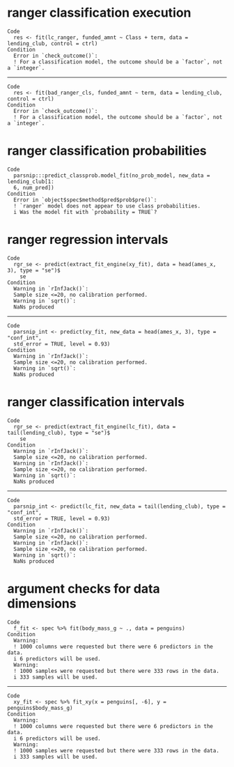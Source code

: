 # ranger classification execution

    Code
      res <- fit(lc_ranger, funded_amnt ~ Class + term, data = lending_club, control = ctrl)
    Condition
      Error in `check_outcome()`:
      ! For a classification model, the outcome should be a `factor`, not a `integer`.

---

    Code
      res <- fit(bad_ranger_cls, funded_amnt ~ term, data = lending_club, control = ctrl)
    Condition
      Error in `check_outcome()`:
      ! For a classification model, the outcome should be a `factor`, not a `integer`.

# ranger classification probabilities

    Code
      parsnip:::predict_classprob.model_fit(no_prob_model, new_data = lending_club[1:
      6, num_pred])
    Condition
      Error in `object$spec$method$pred$prob$pre()`:
      ! `ranger` model does not appear to use class probabilities.
      i Was the model fit with `probability = TRUE`?

# ranger regression intervals

    Code
      rgr_se <- predict(extract_fit_engine(xy_fit), data = head(ames_x, 3), type = "se")$
        se
    Condition
      Warning in `rInfJack()`:
      Sample size <=20, no calibration performed.
      Warning in `sqrt()`:
      NaNs produced

---

    Code
      parsnip_int <- predict(xy_fit, new_data = head(ames_x, 3), type = "conf_int",
      std_error = TRUE, level = 0.93)
    Condition
      Warning in `rInfJack()`:
      Sample size <=20, no calibration performed.
      Warning in `sqrt()`:
      NaNs produced

# ranger classification intervals

    Code
      rgr_se <- predict(extract_fit_engine(lc_fit), data = tail(lending_club), type = "se")$
        se
    Condition
      Warning in `rInfJack()`:
      Sample size <=20, no calibration performed.
      Warning in `rInfJack()`:
      Sample size <=20, no calibration performed.
      Warning in `sqrt()`:
      NaNs produced

---

    Code
      parsnip_int <- predict(lc_fit, new_data = tail(lending_club), type = "conf_int",
      std_error = TRUE, level = 0.93)
    Condition
      Warning in `rInfJack()`:
      Sample size <=20, no calibration performed.
      Warning in `rInfJack()`:
      Sample size <=20, no calibration performed.
      Warning in `sqrt()`:
      NaNs produced

# argument checks for data dimensions

    Code
      f_fit <- spec %>% fit(body_mass_g ~ ., data = penguins)
    Condition
      Warning:
      ! 1000 columns were requested but there were 6 predictors in the data.
      i 6 predictors will be used.
      Warning:
      ! 1000 samples were requested but there were 333 rows in the data.
      i 333 samples will be used.

---

    Code
      xy_fit <- spec %>% fit_xy(x = penguins[, -6], y = penguins$body_mass_g)
    Condition
      Warning:
      ! 1000 columns were requested but there were 6 predictors in the data.
      i 6 predictors will be used.
      Warning:
      ! 1000 samples were requested but there were 333 rows in the data.
      i 333 samples will be used.

